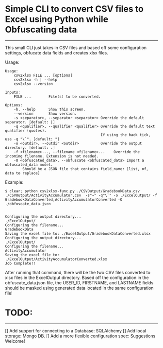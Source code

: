# Simple CLI to convert CSV files to Excel using Python while Obfuscating data
---

This small CLI just takes in CSV files and based off some configuration settings, obfucate data fields and creates xlsx files.

Usage:
```
Usage:
    csv2xlsx FILE ... [options]
    csv2xlsx -h | --help
    csv2xlsx --version

Inputs:
    FILE ...        File(s) to be converted.

Options:
    -h, --help      Show this screen.
    --version       Show version.
    -s <separator>, --separator <separator> Override the default separator. [default: |]
    -q <qualifier>, --qualifier <qualifier> Override the default text qualifier (quotes).
                                            If using the back tick, use -q "\`". [default: "]
    -o <outdir>, --outdir <outdir>          Override the output directory. [default: .]
    -f <filename>..., --filename <filename>...    Override the incoming filename. Extension is not needed.
    -O <obfuscated_data>, --obfuscate <obfuscated_data> Import a obfuscated_data model.
        Should be a JSON file that contains field_name: [list, of, data to replace]
```

Example:
```
$ clear; python csv2xlsx-func.py ./CSVOutput/GradebookData.csv ./CSVOutput/ActivityAccumulator.csv  -s"~" -q"\`" -o ./ExcelOutput/ -f GradebookDataConverted,ActivityAccumulatorConverted -O ./obfuscate_data.json


Configuring the output directory...
./ExcelOutput/
Configuring the filename...
GradebookData
Saving the excel file to: ./ExcelOutput/GradebookDataConverted.xlsx
Configuring the output directory...
./ExcelOutput/
Configuring the filename...
ActivityAccumulator
Saving the excel file to: ./ExcelOutput/ActivityAccumulatorConverted.xlsx
Job Complete!!

```

After running that command, there will be the two CSV files converted to xlsx files in the ExcelOutput directory. Based off the configuration in the obfuscate_data.json file, the USER_ID, FIRSTNAME, and LASTNAME fields should be masked using generated data located in the same configuration file!

# TODO:
---
[] Add support for connecting to a Database: SQLAlchemy
[] Add local storage: Mongo DB.
[] Add a more flexible configuration spec: Suggestions Welcome!
